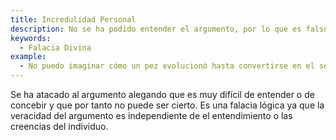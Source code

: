 ```yaml
---
title: Incredulidad Personal
description: No se ha podido entender el argumento, por lo que es falso.
keywords:
  - Falacia Divina
example:
  - No puedo imaginar cómo un pez evolucionó hasta convertirse en el ser humano. Es imposible.
---
```

Se ha atacado al argumento alegando que es muy difícil de entender o de concebir y que por tanto no puede ser cierto. Es una falacia lógica ya que la veracidad del argumento es independiente de el entendimiento o las creencias del individuo.
